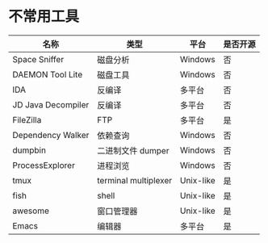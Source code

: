 # 不常用工具

| 名称 | 类型 | 平台 | 是否开源 |
|---|---|---|---|
| Space Sniffer | 磁盘分析 | Windows | 否 |
| DAEMON Tool Lite | 磁盘工具 | Windows | 否 |
| IDA | 反编译 | 多平台 | 否 |
| JD Java Decompiler | 反编译 | 多平台 | 否 |
| FileZilla | FTP | 多平台 | 是 |
| Dependency Walker | 依赖查询 | Windows | 否 |
| dumpbin | 二进制文件 dumper | Windows | 否 |
| ProcessExplorer | 进程浏览 | Windows | 否 |
| tmux | terminal multiplexer | Unix-like | 是 |
| fish | shell | Unix-like | 是 |
| awesome | 窗口管理器 | Unix-like | 是 |
| Emacs | 编辑器 | 多平台 | 是 |